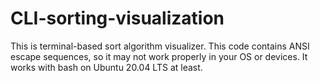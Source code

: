 # CLI-sorting-visualization
This is terminal-based sort algorithm visualizer. This code contains ANSI escape sequences, so it may not work properly in your OS or devices.
It works with bash on Ubuntu 20.04 LTS at least.
